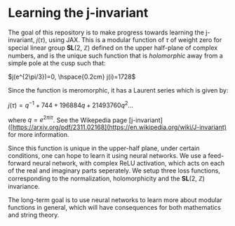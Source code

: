 # Learning the j-invariant

The goal of this repository is to make progress towards learning the j-invariant, $j(\tau)$, using JAX. This is a modular function of $\tau$ of weight zero for special linear group **SL**(2, $\mathbb{Z}$) defined on the upper half-plane of complex numbers, and is the unique such function that is _holomorphic_ away from a simple pole at the cusp such that:

$j(e^{2\pi/3})=0, \hspace{0.2cm} j(i)=1728$

Since the function is meromorphic, it has a Laurent series which is given by:

$j(\tau)=q^{-1}+744+196884q+21493760q^{2} \dots$

where $q=e^{2\pi i \tau}$. See the Wikepedia page [j-invariant]([https://arxiv.org/pdf/2311.02168](https://en.wikipedia.org/wiki/J-invariant) for more information.

Since this function is unique in the upper-half plane, under certain conditions, one can hope to learn it using neural networks. We use a feed-forward neural network, with complex ReLU activation, which acts on each of the real and imaginary parts seperately. We setup three loss functions, corresponding to the normalization, holomorphicity and the **SL**(2, $\mathbb{Z}$) invariance. 

The long-term goal is to use neural networks to learn more about modular functions in general, which will have consequences for both mathematics and string theory.
